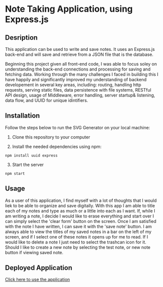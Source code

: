 # Note Taking Application, using Express.js

## Desription

This application can be used to write and save notes. It uses an Express.js back-end and will save and retrieve from a JSON file that is the database. 

Beginning this project given all front-end code, I was able to focus soley on understanding the back-end connections and processing for saving and fetching data. Working through the many challenges I faced in building this I have happily and significantly improved my understanding of backend developement in several key areas, including: routing, handling http requests, serving static files, data persistence with file systems, RESTful API design, usage of Middleware, error handling, server startup& listening, data flow, and UUID for unique idintifiers.

## Installation

Follow the steps below to run the SVG Generator on your local machine:

1. Clone this repository to your computer

2. Install the needed dependencies using npm: 
```
npm install uuid express

```

3. Start the server 
```
npm start

```

## Usage

As a user of this application, I find myself with a lot of thoughts that I would liek to be able to organize and save digitally. With this app I am able to title each of my notes and type as much or a little into each as I want. If, while I am writing a note, I decide I would like to erase everything and start over I can simply select the 'clear form' button on the screen. Once I am satisfied with the note I have written, I can save it with the 'save note' button. I am always able to view the titles of my saved notes in a bar on the left of my screen, and if I select one of these notes it opens up for me to read. If I would like to delete a note I just need to select the trashcan icon for it. Should I like to create a new note by selecting the test note, or new note button if viewing saved note.

## Deployed Application

[Click here to use the application](https://notetaker-mmw18-90c45d738b00.herokuapp.com/)
